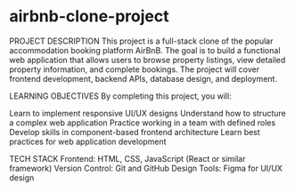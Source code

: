 # airbnb-clone-project
PROJECT DESCRIPTION
This project is a full-stack clone of the popular accommodation booking platform AirBnB. The goal is to build a functional web application that allows users to browse property listings, view detailed property information, and complete bookings. The project will cover frontend development, backend APIs, database design, and deployment.


LEARNING OBJECTIVES
By completing this project, you will:

Learn to implement responsive UI/UX designs
Understand how to structure a complex web application
Practice working in a team with defined roles
Develop skills in component-based frontend architecture
Learn best practices for web application development


TECH STACK
Frontend: HTML, CSS, JavaScript (React or similar framework)
Version Control: Git and GitHub
Design Tools: Figma for UI/UX design
